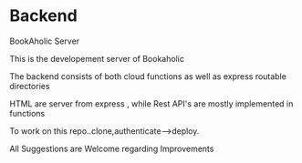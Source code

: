 # Backend
BookAholic Server

This is the developement server of Bookaholic

The backend consists of both cloud functions as well as express routable directories

HTML are server from express , while Rest API's are mostly implemented in functions


To work on this repo..clone,authenticate-->deploy.

All Suggestions are Welcome regarding Improvements

